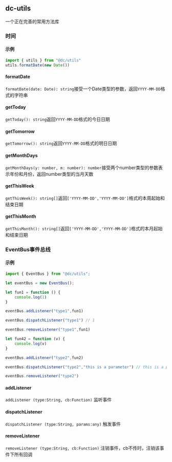 ## dc-utils 

一个正在完善的常用方法库

### 时间

#### 示例

``` js
import { utils } from "@dc/utils"
utils.formatDate(new Date())
```

#### formatDate

`formatDate(date: Date): string`接受一个Date类型的参数，返回`YYYY-MM-DD`格式的字符串

#### getToday

`getToday(): string`返回`YYYY-MM-DD`格式的今日日期

#### getTomorrow

`getTomorrow(): string`返回`YYYY-MM-DD`格式的明日日期

#### getMonthDays

`getMonthDays(y: number, m: number): number`接受两个number类型的参数表示年份和月份，返回number类型的当月天数

#### getThisWeek

`getThisWeek(): string[]`返回`['YYYY-MM-DD','YYYY-MM-DD']`格式的本周起始和结束日期

#### getThisMonth

`getThisMonth(): string[]`返回`['YYYY-MM-DD','YYYY-MM-DD']`格式的本月起始和结束日期

### EventBus事件总线

#### 示例

``` js
import { EventBus } from "@dc/utils";

let eventBus = new EventBus();

let fun1 = function () {
    console.log(1)
}

eventBus.addListener("type1",fun1)

eventBus.dispatchListener("type1") // 1

eventBus.removeListener("type1",fun1)

let fun42 = function (v) {
    console.log(v)
}

eventBus.addListener("type2",fun2)

eventBus.dispatchListener("type2","this is a parameter") // this is a parameter

eventBus.removeListener("type2")

```

#### addListener

`addListener (type:String, cb:Function)` 监听事件

#### dispatchListener

`dispatchListener (type:String, params:any)` 触发事件

#### removeListener

`removeListener (type:String, cb:Function)` 注销事件，cb不传时，注销该事件下所有回调
